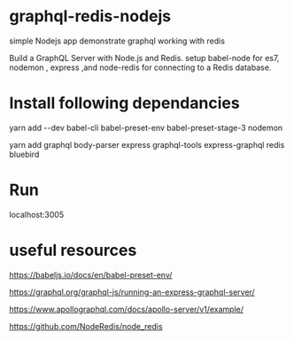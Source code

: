 # graphql-redis-nodejs
simple Nodejs app demonstrate graphql working with redis 

 Build a GraphQL Server with Node.js and Redis.
 setup babel-node for es7, nodemon , express ,and node-redis for connecting to a Redis database.

# Install following dependancies 

 yarn add --dev babel-cli babel-preset-env babel-preset-stage-3 nodemon

 yarn add graphql body-parser express graphql-tools express-graphql redis bluebird
 
 
# Run 

localhost:3005

# useful resources  

https://babeljs.io/docs/en/babel-preset-env/

https://graphql.org/graphql-js/running-an-express-graphql-server/

https://www.apollographql.com/docs/apollo-server/v1/example/

https://github.com/NodeRedis/node_redis


